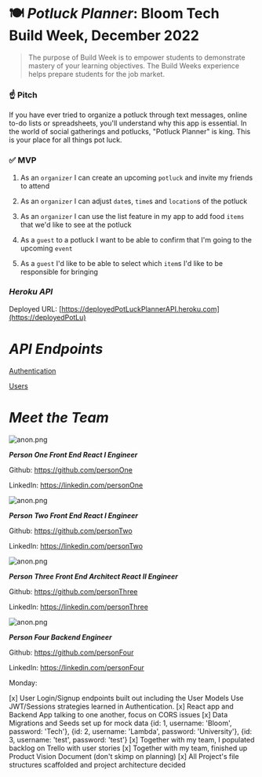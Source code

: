 # 🍽 *Potluck Planner*: Bloom Tech Build Week, December 2022

> The purpose of Build Week is to empower students to demonstrate mastery of your learning objectives. The Build Weeks experience helps prepare students for the job market.
> 

### ☝️ **Pitch**

If you have ever tried to organize a potluck through text messages, online to-do lists or spreadsheets, you'll understand why this app is essential. In the world of social gatherings and potlucks, "Potluck Planner" is king. This is your place for all things pot luck.

### ✅  **MVP**

1. As an `organizer` I can create an upcoming `potluck` and invite my friends to attend

2. As an `organizer` I can adjust `date`s, `time`s and `location`s of the potluck

3. As an `organizer` I can use the list feature in my app to add food `items` that we'd like to see at the potluck

4. As a `guest` to a potluck I want to be able to confirm that I'm going to the upcoming `event`

5. As a `guest` I'd like to be able to select which `item`s I'd like to be responsible for bringing

### *Heroku API*

Deployed URL: [https://deployedPotLuckPlannerAPI.heroku.com](https://deployedPotLu)

# *API Endpoints*

[Authentication](https://www.notion.so/42ba18c80d6a42de97fbe6243ca275f7)

[Users](https://www.notion.so/d839a0d8125540b78623013cbc28a42f)

# *Meet the Team*

![anon.png](https://s3-us-west-2.amazonaws.com/secure.notion-static.com/6dde1f29-ec42-45ff-b151-574c24bf60b4/anon.png)

***Person One 
Front End React I Engineer***

Github: https://github.com/personOne

LinkedIn: https://linkedin.com/personOne

![anon.png](https://s3-us-west-2.amazonaws.com/secure.notion-static.com/6dde1f29-ec42-45ff-b151-574c24bf60b4/anon.png)

***Person Two 
Front End React I Engineer***

Github: https://github.com/personTwo

LinkedIn: https://linkedin.com/personTwo

![anon.png](https://s3-us-west-2.amazonaws.com/secure.notion-static.com/6dde1f29-ec42-45ff-b151-574c24bf60b4/anon.png)

***Person Three 
Front End Architect  React II Engineer***

Github: https://github.com/personThree

LinkedIn: https://linkedin.com/personThree

![anon.png](https://s3-us-west-2.amazonaws.com/secure.notion-static.com/6dde1f29-ec42-45ff-b151-574c24bf60b4/anon.png)

***Person Four 
Backend Engineer***

Github: https://github.com/personFour

LinkedIn: https://linkedin.com/personFour


Monday:

[x] User Login/Signup endpoints built out including the User Models Use JWT/Sessions strategies learned in Authentication.
[x] React app and Backend App talking to one another, focus on CORS issues
[x] Data Migrations and Seeds set up for mock data
        {id: 1, username: 'Bloom', password: 'Tech'},
        {id: 2, username: 'Lambda', password: 'University'},
        {id: 3, username: 'test', password: 'test'}
[x] Together with my team, I populated backlog on Trello with user stories
[x] Together with my team, finished up Product Vision Document (don't skimp on planning)
[x] All Project's file structures scaffolded and project architecture decided
